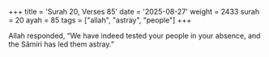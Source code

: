 +++
title = 'Surah 20, Verses 85'
date = '2025-08-27'
weight = 2433
surah = 20
ayah = 85
tags = ["allah", "astray", "people"]
+++

Allah responded, “We have indeed tested your people in your absence, and the Sâmiri has led them astray.”